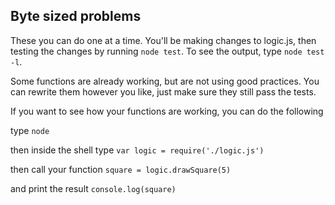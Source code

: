 ## Byte sized problems

These you can do one at a time. You'll be making changes to logic.js,
then testing the changes by running ```node test```. To see the output, type
```node test -l```.

Some functions are already working, but are not using good practices. You can rewrite
them however you like, just make sure they still pass the tests.

If you want to see how your functions are working, you can do the following

type ```node```


then inside the shell type ```var logic = require('./logic.js') ```


then call your function ```square = logic.drawSquare(5) ```


and print the result ```console.log(square) ```



